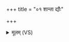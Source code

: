 +++
title = "०१ शान्ता द्यौः"

+++
<details><summary>मूलम् (VS)</summary>

शा॒न्ता द्यौः शा॒न्ता पृ॑थि॒वी शा॒न्तमि॒दमु॒र्व१॒॑न्तरि॑क्षम्।  
शा॒न्ता उ॑द॒न्वती॒रापः॑ शा॒न्ता नः॑ स॒न्त्वोष॑धीः ॥
</details>